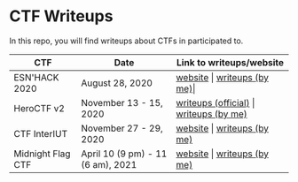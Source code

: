 # CTF Writeups

In this repo, you will find writeups about CTFs in participated to.

| CTF               | Date                               | Link to writeups/website                                     |
| ----------------- | ---------------------------------- | ------------------------------------------------------------ |
| ESN'HACK 2020     | August 28, 2020                    | [website](https://esnhack.fr/) \| [writeups (by me)](https://github.com/0xSysR3ll/CTF/tree/master/ESNHACK_2020)\| |
| HeroCTF v2        | November 13 - 15, 2020             | [writeups (official)](https://github.com/HeroCTF/HeroCTF_v2) \| [writeups (by me)](https://github.com/0xSysR3ll/CTF/tree/master/HeroCTF_v2) |
| CTF InterIUT      | November 27 - 29, 2020             | [website](https://ctf.hack2g2.fr) \| [writeups (by me)](https://github.com/0xSysR3ll/CTF/tree/master/CTF_InterIUT) |
| Midnight Flag CTF | April 10 (9 pm) -  11 (6 am), 2021 | [website](https://ctf.midnightflag.fr/) \| [writeups (by me)]() |